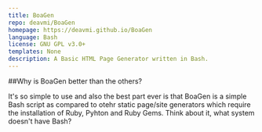 ```yaml
---
title: BoaGen
repo: deavmi/BoaGen
homepage: https://deavmi.github.io/BoaGen
language: Bash
license: GNU GPL v3.0+
templates: None
description: A Basic HTML Page Generator written in Bash.
---
```


##Why is BoaGen better than the others?

It's so simple to use and also the best part ever is that BoaGen is a simple Bash script as compared to otehr static page/site generators which require the installation of Ruby, Pyhton and Ruby Gems. Think about it, what system doesn't have Bash?
